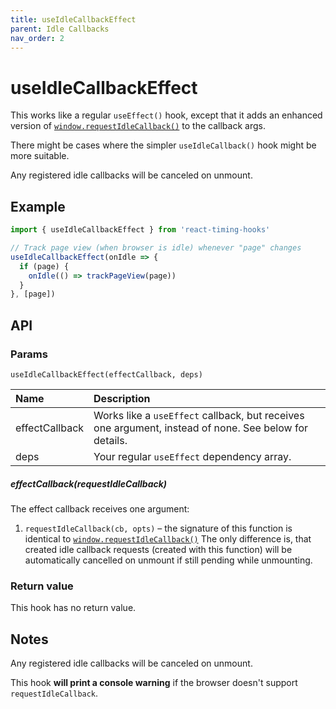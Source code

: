 ```yaml
---
title: useIdleCallbackEffect
parent: Idle Callbacks
nav_order: 2
---
```


# useIdleCallbackEffect

This works like a regular `useEffect()` hook, except that it adds an enhanced version of [`window.requestIdleCallback()`][mdn]
to the callback args. 

There might be cases where the simpler `useIdleCallback()` hook might be more suitable.

Any registered idle callbacks will be canceled on unmount.

## Example

```javascript
import { useIdleCallbackEffect } from 'react-timing-hooks'

// Track page view (when browser is idle) whenever "page" changes 
useIdleCallbackEffect(onIdle => {
  if (page) {
    onIdle(() => trackPageView(page))
  }
}, [page])
```

## API

### Params

`useIdleCallbackEffect(effectCallback, deps)`

| Name             | Description                                                                                           |
|:-----------------|:------------------------------------------------------------------------------------------------------|
| effectCallback   | Works like a `useEffect` callback, but receives one argument, instead of none. See below for details. |
| deps             | Your regular `useEffect` dependency array.                                                            |

##### effectCallback(requestIdleCallback)

The effect callback receives one argument:

1. `requestIdleCallback(cb, opts)` – the signature of this function is identical to [`window.requestIdleCallback()`][mdn]
The only difference is, that created idle callback requests (created with this function) will be automatically cancelled on unmount if still pending while unmounting.

### Return value

This hook has no return value.

## Notes

Any registered idle callbacks will be canceled on unmount.

This hook **will print a console warning** if the browser doesn't support `requestIdleCallback`.

[mdn]: https://developer.mozilla.org/en-US/docs/Web/API/Window/requestIdleCallback
